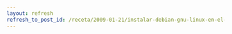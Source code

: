 ```yaml
---
layout: refresh
refresh_to_post_id: /receta/2009-01-21/instalar-debian-gnu-linux-en-el-sony-vaio-vgn-sz4xn
---
```

